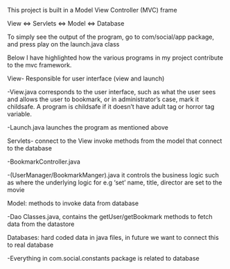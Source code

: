 This project is built in a Model View Controller (MVC) frame

View <=> Servlets <=> Model <=> Database

To simply see the output of the program, go to com/social/app package, and press play on the launch.java class

Below I have highlighted how the various programs in my project contribute to the mvc framework.

View- Responsible for user interface (view and launch)

-View.java corresponds to the user interface, such as what the user sees and allows the user to bookmark, or in administrator’s case, mark it childsafe. A program is childsafe if it doesn’t have adult tag or horror tag variable. 

-Launch.java launches the program as mentioned above

Servlets- connect to the View invoke methods from the model that connect to the database

-BookmarkController.java

-(UserManager/BookmarkManger).java it controls the business logic such as where the underlying logic for e.g ‘set’ name, title, director are set to the movie

Model: methods to invoke data from database

-Dao Classes.java, contains the getUser/getBookmark methods to fetch data from the datastore

Databases: hard coded data in java files, in future we want to connect this to real database
 
-Everything in com.social.constants package is related to database
